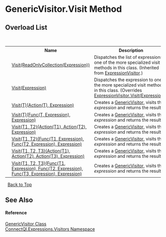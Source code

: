 # GenericVisitor.Visit Method 
 


## Overload List
&nbsp;<table><tr><th></th><th>Name</th><th>Description</th></tr><tr><td>![Public method](media/pubmethod.gif "Public method")</td><td><a href="http://msdn2.microsoft.com/en-us/library/dd324058" target="_blank">Visit(ReadOnlyCollection(Expression))</a></td><td>
Dispatches the list of expressions to one of the more specialized visit methods in this class.
 (Inherited from <a href="http://msdn2.microsoft.com/en-us/library/dd323984" target="_blank">ExpressionVisitor</a>.)</td></tr><tr><td>![Public method](media/pubmethod.gif "Public method")</td><td><a href="M_ConnectQl_Expressions_Visitors_GenericVisitor_Visit">Visit(Expression)</a></td><td>
Dispatches the expression to one of the more specialized visit methods in this class.
 (Overrides <a href="http://msdn2.microsoft.com/en-us/library/dd323929" target="_blank">ExpressionVisitor.Visit(Expression)</a>.)</td></tr><tr><td>![Public method](media/pubmethod.gif "Public method")![Static member](media/static.gif "Static member")</td><td><a href="M_ConnectQl_Expressions_Visitors_GenericVisitor_Visit__1">Visit(T)(Action(T), Expression)</a></td><td>
Creates a <a href="T_ConnectQl_Expressions_Visitors_GenericVisitor">GenericVisitor</a>, visits the *expression* and returns the result.</td></tr><tr><td>![Public method](media/pubmethod.gif "Public method")![Static member](media/static.gif "Static member")</td><td><a href="M_ConnectQl_Expressions_Visitors_GenericVisitor_Visit__1_1">Visit(T)(Func(T, Expression), Expression)</a></td><td>
Creates a <a href="T_ConnectQl_Expressions_Visitors_GenericVisitor">GenericVisitor</a>, visits the *expression* and returns the result.</td></tr><tr><td>![Public method](media/pubmethod.gif "Public method")![Static member](media/static.gif "Static member")</td><td><a href="M_ConnectQl_Expressions_Visitors_GenericVisitor_Visit__2">Visit(T1, T2)(Action(T1), Action(T2), Expression)</a></td><td>
Creates a <a href="T_ConnectQl_Expressions_Visitors_GenericVisitor">GenericVisitor</a>, visits the *expression* and returns the result.</td></tr><tr><td>![Public method](media/pubmethod.gif "Public method")![Static member](media/static.gif "Static member")</td><td><a href="M_ConnectQl_Expressions_Visitors_GenericVisitor_Visit__2_1">Visit(T1, T2)(Func(T1, Expression), Func(T2, Expression), Expression)</a></td><td>
Creates a <a href="T_ConnectQl_Expressions_Visitors_GenericVisitor">GenericVisitor</a>, visits the *expression* and returns the result.</td></tr><tr><td>![Public method](media/pubmethod.gif "Public method")![Static member](media/static.gif "Static member")</td><td><a href="M_ConnectQl_Expressions_Visitors_GenericVisitor_Visit__3">Visit(T1, T2, T3)(Action(T1), Action(T2), Action(T3), Expression)</a></td><td>
Creates a <a href="T_ConnectQl_Expressions_Visitors_GenericVisitor">GenericVisitor</a>, visits the *expression* and returns the result.</td></tr><tr><td>![Public method](media/pubmethod.gif "Public method")![Static member](media/static.gif "Static member")</td><td><a href="M_ConnectQl_Expressions_Visitors_GenericVisitor_Visit__3_1">Visit(T1, T2, T3)(Func(T1, Expression), Func(T2, Expression), Func(T3, Expression), Expression)</a></td><td>
Creates a <a href="T_ConnectQl_Expressions_Visitors_GenericVisitor">GenericVisitor</a>, visits the *expression* and returns the result.</td></tr></table>&nbsp;
<a href="#genericvisitor.visit-method">Back to Top</a>

## See Also


#### Reference
<a href="T_ConnectQl_Expressions_Visitors_GenericVisitor">GenericVisitor Class</a><br /><a href="N_ConnectQl_Expressions_Visitors">ConnectQl.Expressions.Visitors Namespace</a><br />